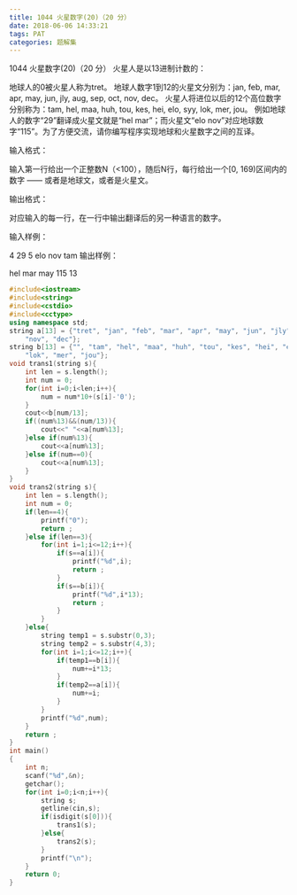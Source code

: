 ```yaml
---
title: 1044 火星数字(20)（20 分）
date: 2018-06-06 14:33:21
tags: PAT
categories: 题解集
---
```


1044 火星数字(20)（20 分）
火星人是以13进制计数的：

地球人的0被火星人称为tret。
地球人数字1到12的火星文分别为：jan, feb, mar, apr, may, jun, jly, aug, sep, oct, nov, dec。
火星人将进位以后的12个高位数字分别称为：tam, hel, maa, huh, tou, kes, hei, elo, syy, lok, mer, jou。
例如地球人的数字“29”翻译成火星文就是“hel mar”；而火星文“elo nov”对应地球数字“115”。为了方便交流，请你编写程序实现地球和火星数字之间的互译。

输入格式：

输入第一行给出一个正整数N（<100），随后N行，每行给出一个[0, 169)区间内的数字 —— 或者是地球文，或者是火星文。

输出格式：

对应输入的每一行，在一行中输出翻译后的另一种语言的数字。

输入样例：

4
29
5
elo nov
tam
输出样例：

hel mar
may
115
13

```cpp
#include<iostream>
#include<string>
#include<cstdio>
#include<cctype>
using namespace std;
string a[13] = {"tret", "jan", "feb", "mar", "apr", "may", "jun", "jly", "aug", "sep", "oct",
    "nov", "dec"};
string b[13] = {"", "tam", "hel", "maa", "huh", "tou", "kes", "hei", "elo", "syy",
    "lok", "mer", "jou"};
void trans1(string s){
    int len = s.length();
    int num = 0;
    for(int i=0;i<len;i++){
        num = num*10+(s[i]-'0');
    }
    cout<<b[num/13];
    if((num%13)&&(num/13)){
        cout<<" "<<a[num%13];
    }else if(num%13){
        cout<<a[num%13];
    }else if(num==0){
        cout<<a[num%13];
    }
}
void trans2(string s){
    int len = s.length();
    int num = 0;
    if(len==4){
        printf("0");
        return ;
    }else if(len==3){
        for(int i=1;i<=12;i++){
            if(s==a[i]){
                printf("%d",i);
                return ;
            }
            if(s==b[i]){
                printf("%d",i*13);
                return ;
            }
        }
    }else{
        string temp1 = s.substr(0,3);
        string temp2 = s.substr(4,3);
        for(int i=1;i<=12;i++){
            if(temp1==b[i]){
                num+=i*13;
            }
            if(temp2==a[i]){
                num+=i;
            }
        }
        printf("%d",num);
    }
    return ;
}
int main()
{
    int n;
    scanf("%d",&n);
    getchar();
    for(int i=0;i<n;i++){
        string s;
        getline(cin,s);
        if(isdigit(s[0])){
            trans1(s);
        }else{
            trans2(s);
        }
        printf("\n");
    }
    return 0;
}

```